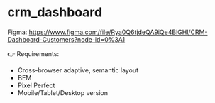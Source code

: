 # crm_dashboard

Figma: https://www.figma.com/file/Rya0Q6tjdeQA9iQe4BlGHl/CRM-Dashboard-Customers?node-id=0%3A1

👉 Requirements:
- Cross-browser adaptive, semantic layout
- BEM
- Pixel Perfect
- Mobile/Tablet/Desktop version
